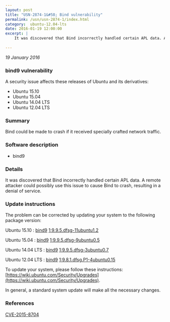```yaml
---
layout: post
title: "USN-2874-1&#58; Bind vulnerability"
permalink: /usn/usn-2874-1/index.html
category:  ubuntu-12.04-lts
date: 2016-01-19 12:00:00
excerpt: |
    It was discovered that Bind incorrectly handled certain APL data. A remote attacker could possibly use this issue to cause Bind to crash, resulting in a denial of service. 
    
--- 
```

 
 

*19 January 2016*

### bind9 vulnerability

A security issue affects these releases of Ubuntu and its derivatives:

* Ubuntu 15.10
* Ubuntu 15.04
* Ubuntu 14.04 LTS
* Ubuntu 12.04 LTS

### Summary

Bind could be made to crash if it received specially crafted network traffic.

### Software description

* bind9 

### Details

It was discovered that Bind incorrectly handled certain APL data. A remote attacker could possibly use this issue to cause Bind to crash, resulting in a denial of service. 

### Update instructions

The problem can be corrected by updating your system to the following package version:

Ubuntu 15.10
 : [bind9](https://launchpad.net/ubuntu/+source/bind9) <span> [1:9.9.5.dfsg-11ubuntu1.2](https://launchpad.net/ubuntu/+source/bind9/1:9.9.5.dfsg-11ubuntu1.2) </span> 

Ubuntu 15.04
 : [bind9](https://launchpad.net/ubuntu/+source/bind9) <span> [1:9.9.5.dfsg-9ubuntu0.5](https://launchpad.net/ubuntu/+source/bind9/1:9.9.5.dfsg-9ubuntu0.5) </span> 

Ubuntu 14.04 LTS
 : [bind9](https://launchpad.net/ubuntu/+source/bind9) <span> [1:9.9.5.dfsg-3ubuntu0.7](https://launchpad.net/ubuntu/+source/bind9/1:9.9.5.dfsg-3ubuntu0.7) </span> 

Ubuntu 12.04 LTS
 : [bind9](https://launchpad.net/ubuntu/+source/bind9) <span> [1:9.8.1.dfsg.P1-4ubuntu0.15](https://launchpad.net/ubuntu/+source/bind9/1:9.8.1.dfsg.P1-4ubuntu0.15) </span> 

To update your system, please follow these instructions: [https://wiki.ubuntu.com/Security/Upgrades](https://wiki.ubuntu.com/Security/Upgrades).

In general, a standard system update will make all the necessary changes. 

### References

 
 [CVE-2015-8704](http://people.ubuntu.com/~ubuntu-security/cve/CVE-2015-8704)
 

